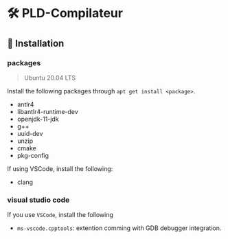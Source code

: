 # 🛠 PLD-Compilateur


## 🚧 Installation

### packages

> Ubuntu 20.04 LTS

Install the following packages through `apt get install <package>`.

* antlr4
* libantlr4-runtime-dev
* openjdk-11-jdk
* g++
* uuid-dev
* unzip
* cmake
* pkg-config

If using VSCode, install the following:

* clang

### visual studio code

If you use `VSCode`, install the following

* `ms-vscode.cpptools`: extention comming with GDB debugger integration.
